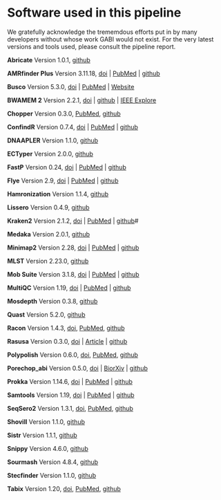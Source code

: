 # Software used in this pipeline

We gratefully acknowledge the trememdous efforts put in by many developers without whose work GABI would not exist. For the very latest versions and tools used, please consult the pipeline report. 

**Abricate**
Version 1.0.1, [github](https://github.com/tseemann/abricate)

**AMRfinder Plus**
Version 3.11.18, [doi](https://doi.org/10.1038/s41598-021-91456-0) | [PubMed](https://pubmed.ncbi.nlm.nih.gov/34135355/) | [github](https://github.com/ncbi/amr)

**Busco**
Version 5.3.0, [doi](https://doi.org/10.1007/978-1-4939-9173-0_14) | [PubMed](https://pubmed.ncbi.nlm.nih.gov/31020564/) | [Website](https://busco.ezlab.org/)

**BWAMEM 2**
Version 2.2.1, [doi](https://doi:10.1109/IPDPS.2019.00041) | [github](https://github.com/bwa-mem2/bwa-mem2) | [IEEE Explore](https://ieeexplore.ieee.org/document/8820962)

**Chopper**
Version 0.3.0, [PubMed](https://pubmed.ncbi.nlm.nih.gov/37171891/), [github](https://github.com/wdecoster/chopper)

**ConfindR**
Version 0.7.4, [doi](https://doi.org/10.7717/peerj.6995) | [PubMed](https://pubmed.ncbi.nlm.nih.gov/31183253/) | [github](https://github.com/OLC-Bioinformatics/ConFindr)

**DNAAPLER**
Version 1.1.0, [github](https://github.com/gbouras13/dnaapler)

**ECTyper**
Version 2.0.0, [github](https://github.com/phac-nml/ecoli_serotyping)

**FastP**
Version 0.24, [doi](https://doi.org/10.1093/bioinformatics/bty560) | [PubMed](https://pubmed.ncbi.nlm.nih.gov/30423086/) | [github](https://github.com/OpenGene/fastp)

**Flye**
Version 2.9, [doi](https://doi.org/10.1038/s41587-019-0072-8) | [PubMed](https://pubmed.ncbi.nlm.nih.gov/30936562/) |  [github](https://github.com/fenderglass/Flye/tree/flye)

**Hamronization**
Version 1.1.4, [github](https://github.com/pha4ge/hAMRonization)

**Lissero**
Version 0.4.9, [github](https://github.com/MDU-PHL/LisSero)

**Kraken2**
Version 2.1.2, [doi](https://doi.org/10.1186/s13059-019-1891-0) | [PubMed](https://pubmed.ncbi.nlm.nih.gov/31779668/) | [github](https://github.com/DerrickWood/kraken2)#

**Medaka**
Version 2.0.1, [github](https://github.com/nanoporetech/medaka)

**Minimap2**
Version 2.28, [doi](https://doi:10.1093/bioinformatics/bty191) | [PubMed](https://pubmed.ncbi.nlm.nih.gov/29750242/) | [github](https://github.com/lh3/minimap2)

**MLST**
Version 2.23.0, [github](https://github.com/tseemann/mlst)

**Mob Suite**
Version 3.1.8, [doi](https://doi.org/10.1099/mgen.0.000206) | [PubMed](https://pubmed.ncbi.nlm.nih.gov/30052170/) | [github](https://github.com/phac-nml/mob-suite)

**MultiQC**
Version 1.19, [doi](https://doi.org/10.1093/bioinformatics/btw354) | [PubMed](https://pubmed.ncbi.nlm.nih.gov/27312411/) | [github](https://github.com/MultiQC/MultiQC)

**Mosdepth**
Version 0.3.8, [github](https://github.com/brentp/mosdepth)

**Quast**
Version 5.2.0, [github](https://github.com/ablab/quast)

**Racon**
Version 1.4.3, [doi](https://doi.org/10.1101/gr.214270.116), [PubMed](https://pubmed.ncbi.nlm.nih.gov/28100585/), [github](https://github.com/isovic/racon)

**Rasusa**
Version 0.3.0, [doi](https://doi.org/10.21105/joss.03941) | [Article](https://joss.theoj.org/papers/10.21105/joss.03941) | [github](https://github.com/mbhall88/rasusa)

**Polypolish**
Version 0.6.0, [doi](https://doi.org/10.1099/mgen.0.001254), [PubMed](https://pubmed.ncbi.nlm.nih.gov/38833287/), [github](https://github.com/rrwick/Polypolish)

**Porechop_abi**
Version 0.5.0, [doi](https://doi.org/10.1101/2022.07.07.499093) | [BiorXiv](https://www.biorxiv.org/content/10.1101/2022.07.07.499093v1) | [github](https://github.com/bonsai-team/Porechop_ABI)

**Prokka**
Version 1.14.6, [doi](https://doi.org/10.1093/bioinformatics/btu153) | [PubMed](https://pubmed.ncbi.nlm.nih.gov/24642063/) | [github](https://github.com/tseemann/prokka)

**Samtools**
Version 1.19, [doi](https://doi.org/10.1093/bioinformatics/btp352) | [PubMed](https://pubmed.ncbi.nlm.nih.gov/19505943/) | [github](https://github.com/samtools/samtools)

**SeqSero2**
Version 1.3.1, [doi](https://doi.org/10.1128/aem.01746-19), [PubMed](https://pubmed.ncbi.nlm.nih.gov/31540993/), [github](https://github.com/denglab/SeqSero2)

**Shovill**
Version 1.1.0, [github](https://github.com/tseemann/shovill)

**Sistr**
Version 1.1.1, [github](https://github.com/phac-nml/sistr_cmd)

**Snippy**
Version 4.6.0, [github](https://github.com/tseemann/snippy)

**Sourmash**
Version 4.8.4, [github](https://github.com/sourmash-bio/sourmash)

**Stecfinder**
Version 1.1.0, [github](https://github.com/LanLab/STECFinder)

**Tabix**
Version 1.20, [doi](https://doi.org/10.1093/gigascience/giab007), [PubMed](https://pubmed.ncbi.nlm.nih.gov/33594436/), [github](https://github.com/samtools/htslib)